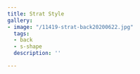 ```yaml
---
title: Strat Style
gallery:
- image: "/11419-strat-back20200622.jpg"
  tags:
  - back
  - s-shape
  description: ''

---
```

